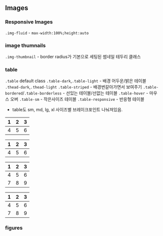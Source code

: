 ## Images

### Responsive Images
`.img-fluid` - `max-width:100%;height:auto`

### image thumnails
`.img-thumbnail` - border radius가 기본으로 세팅된 썸네일 테두리 클래스

### table
`.table` default class
`.table-dark`,`.table-light` - 배경 어두운/밝은 테이블
`.thead-dark`,`.thead-light`
`.table-striped` - 배경번갈아가면서 보여주기
`.table-bordered`/`.table-borderless` - 선있는 테이블/선없는 테이블
`.table-hover` - 마우스 오버
`.table-sm` - 작은사이즈 테이블
`.table-responsive` - 반응형 테이블
* table도 sm, md, lg, xl 사이즈별 브레이크포인트 나눠져있음.


<table class="table table-borderless">
<thead>
<tr>
	<th>1</td>
	<th>2</td>
	<th>3</td>
</tr>
</thead>
<tbody>
<tr>
	<td>4</td>
	<td>5</td>
	<td>6</td>
</tr>
</tbody>
</table>

<table class="table table-dark table-bordered">
<thead>
<tr>
	<th>1</td>
	<th>2</td>
	<th>3</td>
</tr>
</thead>
<tbody>
<tr>
	<td>4</td>
	<td>5</td>
	<td>6</td>
</tr>
</tbody>
</table>

<table class="table table-striped">
<thead>
<tr>
	<th>1</td>
	<th>2</td>
	<th>3</td>
</tr>
</thead>
<tbody>
<tr>
	<td>4</td>
	<td>5</td>
	<td>6</td>
</tr>
<tr>
	<td>7</td>
	<td>8</td>
	<td>9</td>
</tr>
</tbody>
</table>

<table class="table table-hover table-sm">
<thead>
<tr>
	<th>1</td>
	<th>2</td>
	<th>3</td>
</tr>
</thead>
<tbody>
<tr>
	<td>4</td>
	<td>5</td>
	<td>6</td>
</tr>
<tr>
	<td>7</td>
	<td>8</td>
	<td>9</td>
</tr>
</tbody>
</table>


### figures